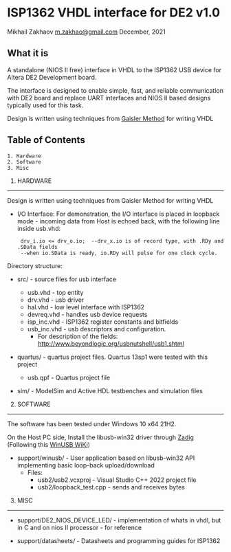 ISP1362 VHDL interface for DE2 v1.0
==============
Mikhail Zakhaov <m.zakhao@gmail.com>   December, 2021

What it is
----------
A standalone (NIOS II free) interface in VHDL to the ISP1362 USB device for Altera DE2 Development board.

The interface is designed to enable simple, fast, and reliable communication with DE2 board and replace UART interfaces and NIOS II based designs typically used for this task.

Design is written using techniques from [Gaisler Method](http://www.gaisler.com/doc/vhdl2proc.pdf) for writing VHDL

Table of Contents
----------

	1. Hardware
	2. Software
	3. Misc

1. HARDWARE
----------

Design is written using techniques from Gaisler Method  for writing VHDL


 * I/O Interface:
	For demonstration, the I/O interface is placed in loopback mode - incoming data from Host is echoed back, 
	with the following line inside usb.vhd:
	
	    drv_i.io <= drv_o.io;  --drv_x.io is of record type, with .RDy and .SData fields
	    --when io.SData is ready, io.RDy will pulse for one clock cycle.

Directory structure:

 * src/ - source files for usb interface
	* usb.vhd - top entity
	* drv.vhd - usb driver
	* hal.vhd - low level interface with ISP1362
	* devreq.vhd - handles usb device requests 
	* isp_inc.vhd - ISP1362 register constants and bitfields
	* usb_inc.vhd - usb descriptors and configuration.
         * For description of the fields: http://www.beyondlogic.org/usbnutshell/usb1.shtml
				
 * quartus/ - quartus project files. Quartus 13sp1 were tested with this project
   	 * usb.qpf - Quartus project file 

 * sim/ - ModelSim and Active HDL testbenches and simulation files

2. SOFTWARE
----------

The software has been tested under Windows 10 x64 21H2.  

On the Host PC side, Install the libusb-win32 driver through  [Zadig](https://zadig.akeo.ie/)  (Following this [WinUSB WiKi](https://github.com/libusb/libusb/wiki/Windows#How_to_use_libusb_on_Windows))

	
 * support/winusb/  - User application based on libusb-win32 API implementing basic loop-back upload/download
      * Files:
        * usb2/usb2.vcxproj - Visual Studio C++ 2022 project file
        * usb2/loopback_test.cpp - sends and receives bytes  


3. MISC
----------

 * support/DE2_NIOS_DEVICE_LED/ -  implementation of whats in vhdl, but in C and on
                                nios II processor - for reference
								
 * support/datasheets/ - Datasheets and programming guides for ISP1362


